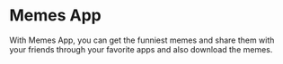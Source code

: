 # Memes App

With Memes App, you can get the funniest memes and share them with your friends through your favorite apps and also download the memes.